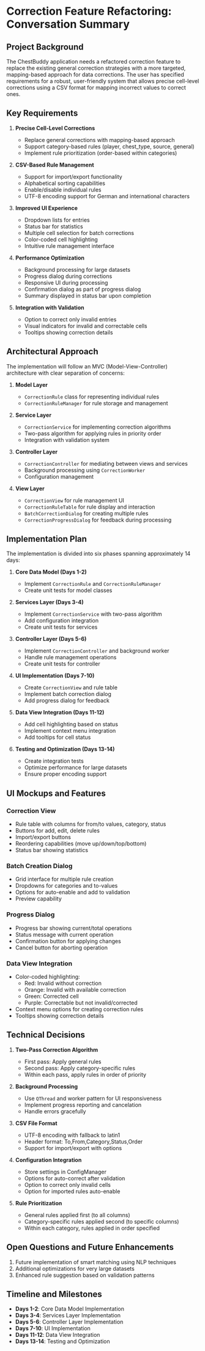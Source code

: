 # Correction Feature Refactoring: Conversation Summary

## Project Background

The ChestBuddy application needs a refactored correction feature to replace the existing general correction strategies with a more targeted, mapping-based approach for data corrections. The user has specified requirements for a robust, user-friendly system that allows precise cell-level corrections using a CSV format for mapping incorrect values to correct ones.

## Key Requirements

1. **Precise Cell-Level Corrections**
   - Replace general corrections with mapping-based approach
   - Support category-based rules (player, chest_type, source, general)
   - Implement rule prioritization (order-based within categories)

2. **CSV-Based Rule Management**
   - Support for import/export functionality
   - Alphabetical sorting capabilities
   - Enable/disable individual rules
   - UTF-8 encoding support for German and international characters

3. **Improved UI Experience**
   - Dropdown lists for entries
   - Status bar for statistics
   - Multiple cell selection for batch corrections
   - Color-coded cell highlighting
   - Intuitive rule management interface

4. **Performance Optimization**
   - Background processing for large datasets
   - Progress dialog during corrections
   - Responsive UI during processing
   - Confirmation dialog as part of progress dialog
   - Summary displayed in status bar upon completion

5. **Integration with Validation**
   - Option to correct only invalid entries
   - Visual indicators for invalid and correctable cells
   - Tooltips showing correction details

## Architectural Approach

The implementation will follow an MVC (Model-View-Controller) architecture with clear separation of concerns:

1. **Model Layer**
   - `CorrectionRule` class for representing individual rules
   - `CorrectionRuleManager` for rule storage and management

2. **Service Layer**
   - `CorrectionService` for implementing correction algorithms
   - Two-pass algorithm for applying rules in priority order
   - Integration with validation system

3. **Controller Layer**
   - `CorrectionController` for mediating between views and services
   - Background processing using `CorrectionWorker`
   - Configuration management

4. **View Layer**
   - `CorrectionView` for rule management UI
   - `CorrectionRuleTable` for rule display and interaction
   - `BatchCorrectionDialog` for creating multiple rules
   - `CorrectionProgressDialog` for feedback during processing

## Implementation Plan

The implementation is divided into six phases spanning approximately 14 days:

1. **Core Data Model (Days 1-2)**
   - Implement `CorrectionRule` and `CorrectionRuleManager`
   - Create unit tests for model classes

2. **Services Layer (Days 3-4)**
   - Implement `CorrectionService` with two-pass algorithm
   - Add configuration integration
   - Create unit tests for services

3. **Controller Layer (Days 5-6)**
   - Implement `CorrectionController` and background worker
   - Handle rule management operations
   - Create unit tests for controller

4. **UI Implementation (Days 7-10)**
   - Create `CorrectionView` and rule table
   - Implement batch correction dialog
   - Add progress dialog for feedback

5. **Data View Integration (Days 11-12)**
   - Add cell highlighting based on status
   - Implement context menu integration
   - Add tooltips for cell status

6. **Testing and Optimization (Days 13-14)**
   - Create integration tests
   - Optimize performance for large datasets
   - Ensure proper encoding support

## UI Mockups and Features

### Correction View
- Rule table with columns for from/to values, category, status
- Buttons for add, edit, delete rules
- Import/export buttons
- Reordering capabilities (move up/down/top/bottom)
- Status bar showing statistics

### Batch Creation Dialog
- Grid interface for multiple rule creation
- Dropdowns for categories and to-values
- Options for auto-enable and add to validation
- Preview capability

### Progress Dialog
- Progress bar showing current/total operations
- Status message with current operation
- Confirmation button for applying changes
- Cancel button for aborting operation

### Data View Integration
- Color-coded highlighting:
  - Red: Invalid without correction
  - Orange: Invalid with available correction
  - Green: Corrected cell
  - Purple: Correctable but not invalid/corrected
- Context menu options for creating correction rules
- Tooltips showing correction details

## Technical Decisions

1. **Two-Pass Correction Algorithm**
   - First pass: Apply general rules
   - Second pass: Apply category-specific rules
   - Within each pass, apply rules in order of priority

2. **Background Processing**
   - Use `QThread` and worker pattern for UI responsiveness
   - Implement progress reporting and cancelation
   - Handle errors gracefully

3. **CSV File Format**
   - UTF-8 encoding with fallback to latin1
   - Header format: To,From,Category,Status,Order
   - Support for import/export with options

4. **Configuration Integration**
   - Store settings in ConfigManager
   - Options for auto-correct after validation
   - Option to correct only invalid cells
   - Option for imported rules auto-enable

5. **Rule Prioritization**
   - General rules applied first (to all columns)
   - Category-specific rules applied second (to specific columns)
   - Within each category, rules applied in order specified

## Open Questions and Future Enhancements

1. Future implementation of smart matching using NLP techniques
2. Additional optimizations for very large datasets
3. Enhanced rule suggestion based on validation patterns

## Timeline and Milestones

- **Days 1-2**: Core Data Model Implementation
- **Days 3-4**: Services Layer Implementation
- **Days 5-6**: Controller Layer Implementation
- **Days 7-10**: UI Implementation
- **Days 11-12**: Data View Integration
- **Days 13-14**: Testing and Optimization 